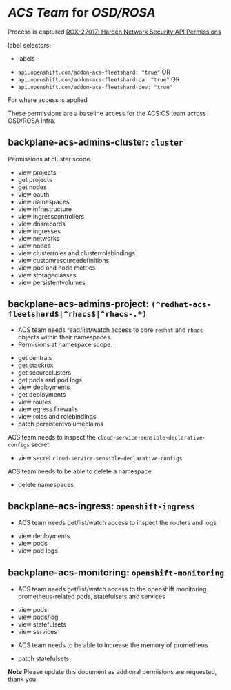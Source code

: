 # *ACS Team* for *OSD/ROSA*

Process is captured [ROX-22017: Harden Network Security API Permissions](https://docs.google.com/document/d/1lyzFjK51py6o62zS5ErPFLbCNVJfq4e5PvVI2Y2z0Mg/edit)

label selectors:
* labels
- `api.openshift.com/addon-acs-fleetshard: "true"` OR
- `api.openshift.com/addon-acs-fleetshard-qa: "true"` OR
- `api.openshift.com/addon-acs-fleetshard-dev: "true"` 

For where access is applied

These permissions are a baseline access for the ACS:CS team across OSD/ROSA infra.

## backplane-acs-admins-cluster: `cluster`
Permissions at cluster scope. 

* view projects
* get projects
* get nodes
* view oauth
* view namespaces
* view infrastructure
* view ingresscontrollers
* view dnsrecords
* view ingresses
* view networks
* view nodes
* view clusterroles and clusterrolebindings
* view customresourcedefinitions
* view pod and node metrics
* view storageclasses
* view persistentvolumes

## backplane-acs-admins-project: `(^redhat-acs-fleetshard$|^rhacs$|^rhacs-.*)`
- ACS team needs read/list/watch access to core `redhat` and `rhacs` objects within their namespaces.
- Permisions at namespace scope.

* get centrals
* get stackrox
* get secureclusters
* get pods and pod logs
* view deployments
* get deployments
* view routes
* view egress firewalls
* view roles and rolebindings
* patch persistentvolumeclaims

ACS team needs to inspect the `cloud-service-sensible-declarative-configs` secret

* view secret `cloud-service-sensible-declarative-configs`

ACS team needs to be able to delete a namespace

* delete namespaces

## backplane-acs-ingress: `openshift-ingress`

- ACS team needs get/list/watch access to inspect the routers and logs

* view deployments
* view pods
* view pod logs

## backplane-acs-monitoring: `openshift-monitoring`

- ACS team needs get/list/watch access to the openshift monitoring prometheus-related pods, statefulsets and services

* view pods
* view pods/log
* view statefulsets
* view services

- ACS team needs to be able to increase the memory of prometheus

* patch statefulsets

**Note** Please update this document as addional permisions are requested, thank you.